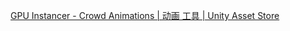 
[GPU Instancer - Crowd Animations | 动画 工具 | Unity Asset Store](https://assetstore.unity.com/packages/tools/animation/gpu-instancer-crowd-animations-145114?srsltid=AfmBOorug1kl5_2CcZiib4fP9sjw3ZkvLkmJ40v1ZYDNLdu0jRUT1tfk)